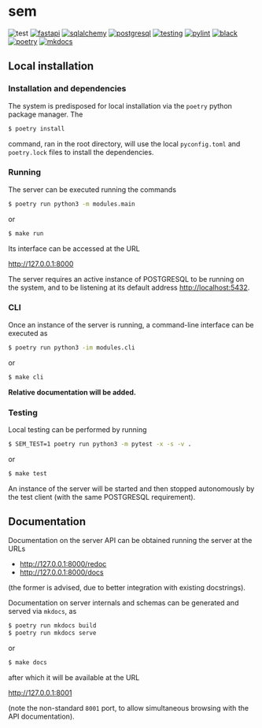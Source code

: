 # sem

![test](https://img.shields.io/badge/Tests-Passing-32CD32)
[![fastapi](https://img.shields.io/badge/FastAPI-FF0000)](https://github.com/tiangolo/fastapi)
[![sqlalchemy](https://img.shields.io/badge/SQLAlchemy-FF0000)](https://github.com/sqlalchemy/sqlalchemy)
[![postgresql](https://img.shields.io/badge/PostgreSQL-FF0000)](https://github.com/postgres/postgres)
[![testing](https://img.shields.io/badge/testing-pytest-blue)](https://github.com/pytest-dev/pytest)
[![pylint](https://img.shields.io/badge/linting-pylint-blue)](https://github.com/pylint-dev/pylint)
[![black](https://img.shields.io/badge/code%20style-black-black)](https://github.com/psf/black)
[![poetry](https://img.shields.io/badge/build-poetry-blue)](https://github.com/python-poetry/poetry)
[![mkdocs](https://img.shields.io/badge/documentation-mkdocs-blue)](https://github.com/mkdocs/mkdocs)




## Local installation

### Installation and dependencies

The system is predisposed for local installation via the
`poetry` python package manager. The

```bash
$ poetry install
```

command, ran in the root directory, will use the local
`pyconfig.toml` and `poetry.lock` files to install the
dependencies.

### Running

The server can be executed running the commands

```bash
$ poetry run python3 -m modules.main
```

or

```bash
$ make run
```

Its interface can be accessed at the URL

<http://127.0.0.1:8000>

The server requires an active instance of POSTGRESQL to
be running on the system, and to be listening at its
default address <http://localhost:5432>.

### CLI

Once an instance of the server is running, a
command-line interface can be executed as

```bash
$ poetry run python3 -im modules.cli
```

or

```bash
$ make cli
```

**Relative documentation will be added.**

### Testing

Local testing can be performed by running

```bash
$ SEM_TEST=1 poetry run python3 -m pytest -x -s -v .
```

or

```bash
$ make test
```

An instance of the server will be started and then
stopped autonomously by the test client (with the same
POSTGRESQL requirement).




## Documentation

Documentation on the server API can be obtained running
the server at the URLs

- <http://127.0.0.1:8000/redoc>
- <http://127.0.0.1:8000/docs>

(the former is advised, due to better integration with
existing docstrings).

Documentation on server internals and schemas can be
generated and served via `mkdocs`, as

```bash
$ poetry run mkdocs build
$ poetry run mkdocs serve
```

or

```bash
$ make docs
```

after which it will be available at the URL

<http://127.0.0.1:8001>

(note the non-standard `8001` port, to allow
simultaneous browsing with the API documentation).

